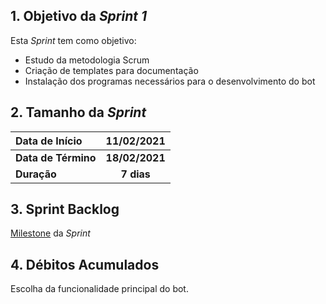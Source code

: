 ## 1. Objetivo da _Sprint 1_

<p align="justify">Esta <i>Sprint</i> tem como objetivo:</p>

- Estudo da metodologia Scrum
- Criação de templates para documentação
- Instalação dos programas necessários para o desenvolvimento do bot

## 2. Tamanho da _Sprint_

| Data de Início | 11/02/2021 |
|:--|:--:|
| **Data de Término** | **18/02/2021** |
| **Duração** | **7 dias** |


## 3. Sprint Backlog

[Milestone](https://github.com/fga-eps-mds/MDS-2020-2-G3/milestones/2) da _Sprint_


## 4. Débitos Acumulados

Escolha da funcionalidade principal do bot.